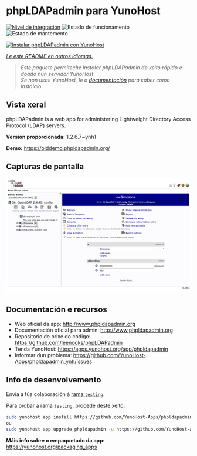 <!--
NOTA: Este README foi creado automáticamente por <https://github.com/YunoHost/apps/tree/master/tools/readme_generator>
NON debe editarse manualmente.
-->

# phpLDAPadmin para YunoHost

[![Nivel de integración](https://dash.yunohost.org/integration/phpldapadmin.svg)](https://dash.yunohost.org/appci/app/phpldapadmin) ![Estado de funcionamento](https://ci-apps.yunohost.org/ci/badges/phpldapadmin.status.svg) ![Estado de mantemento](https://ci-apps.yunohost.org/ci/badges/phpldapadmin.maintain.svg)

[![Instalar phpLDAPadmin con YunoHost](https://install-app.yunohost.org/install-with-yunohost.svg)](https://install-app.yunohost.org/?app=phpldapadmin)

*[Le este README en outros idiomas.](./ALL_README.md)*

> *Este paquete permíteche instalar phpLDAPadmin de xeito rápido e doado nun servidor YunoHost.*  
> *Se non usas YunoHost, le a [documentación](https://yunohost.org/install) para saber como instalalo.*

## Vista xeral

phpLDAPadmin is a web app for administering Lightweight Directory Access Protocol (LDAP) servers.

**Versión proporcionada:** 1.2.6.7~ynh1

**Demo:** <https://olddemo.phpldapadmin.org/>

## Capturas de pantalla

![Captura de pantalla de phpLDAPadmin](./doc/screenshots/screenshot.png)

## Documentación e recursos

- Web oficial da app: <http://www.phpldapadmin.org>
- Documentación oficial para admin: <http://www.phpldapadmin.org>
- Repositorio de orixe do código: <https://github.com/leenooks/phpLDAPadmin>
- Tenda YunoHost: <https://apps.yunohost.org/app/phpldapadmin>
- Informar dun problema: <https://github.com/YunoHost-Apps/phpldapadmin_ynh/issues>

## Info de desenvolvemento

Envía a túa colaboración á [rama `testing`](https://github.com/YunoHost-Apps/phpldapadmin_ynh/tree/testing).

Para probar a rama `testing`, procede deste xeito:

```bash
sudo yunohost app install https://github.com/YunoHost-Apps/phpldapadmin_ynh/tree/testing --debug
ou
sudo yunohost app upgrade phpldapadmin -u https://github.com/YunoHost-Apps/phpldapadmin_ynh/tree/testing --debug
```

**Máis info sobre o empaquetado da app:** <https://yunohost.org/packaging_apps>
